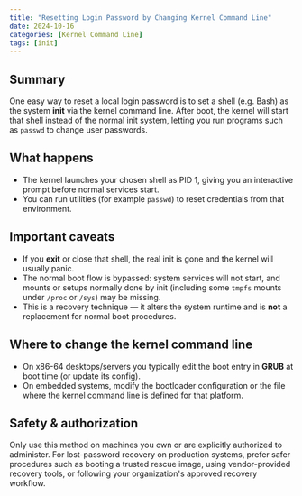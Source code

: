 ```yaml
---
title: "Resetting Login Password by Changing Kernel Command Line"
date: 2024-10-16
categories: [Kernel Command Line]
tags: [init]
---
```



## Summary
One easy way to reset a local login password is to set a shell (e.g. Bash) as the system **init** via the kernel command line. After boot, the kernel will start that shell instead of the normal init system, letting you run programs such as `passwd` to change user passwords.

## What happens
- The kernel launches your chosen shell as PID 1, giving you an interactive prompt before normal services start.  
- You can run utilities (for example `passwd`) to reset credentials from that environment.

## Important caveats
- If you **exit** or close that shell, the real init is gone and the kernel will usually panic.  
- The normal boot flow is bypassed: system services will not start, and mounts or setups normally done by init (including some `tmpfs` mounts under `/proc` or `/sys`) may be missing.  
- This is a recovery technique — it alters the system runtime and is **not** a replacement for normal boot procedures.

## Where to change the kernel command line
- On x86-64 desktops/servers you typically edit the boot entry in **GRUB** at boot time (or update its config).  
- On embedded systems, modify the bootloader configuration or the file where the kernel command line is defined for that platform.

## Safety & authorization
Only use this method on machines you own or are explicitly authorized to administer. For lost-password recovery on production systems, prefer safer procedures such as booting a trusted rescue image, using vendor-provided recovery tools, or following your organization's approved recovery workflow.

